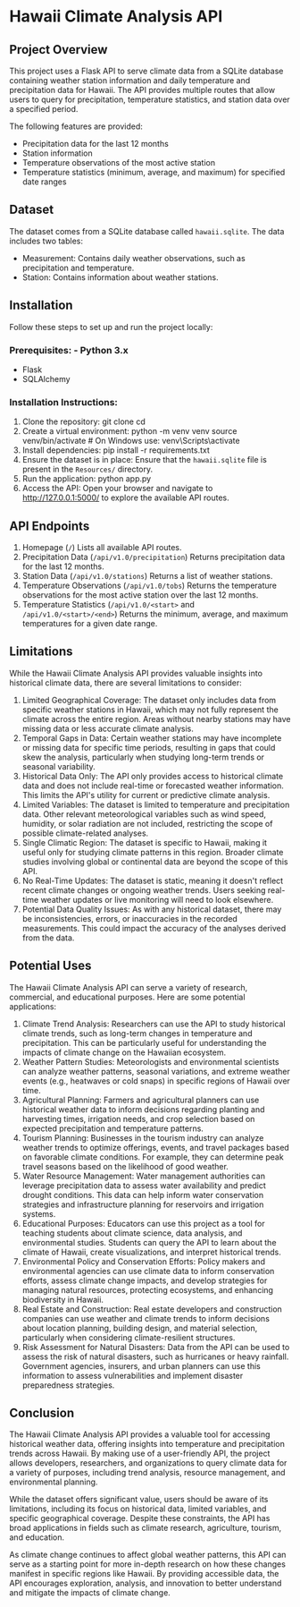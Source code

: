 # Hawaii Climate Analysis API

## Project Overview
This project uses a Flask API to serve climate data from a SQLite database containing weather station information and daily temperature and precipitation data for Hawaii. The API provides multiple routes that allow users to query for precipitation, temperature statistics, and station data over a specified period.

The following features are provided:
- Precipitation data for the last 12 months
- Station information
- Temperature observations of the most active station
- Temperature statistics (minimum, average, and maximum) for specified date ranges

## Dataset
The dataset comes from a SQLite database called `hawaii.sqlite`. The data includes two tables: 
- Measurement: Contains daily weather observations, such as precipitation and temperature.
- Station: Contains information about weather stations.

## Installation
Follow these steps to set up and run the project locally:
### Prerequisites: - Python 3.x
- Flask
- SQLAlchemy
### Installation Instructions:
1. Clone the repository:
git clone <repository-url> cd <repository-directory>
2. Create a virtual environment:
python -m venv venv
source venv/bin/activate # On Windows use: venv\Scripts\activate
3. Install dependencies:
pip install -r requirements.txt
4. Ensure the dataset is in place:
Ensure that the `hawaii.sqlite` file is present in the `Resources/` directory.
5. Run the application: python app.py
6. Access the API:
Open your browser and navigate to http://127.0.0.1:5000/ to explore the available API routes.

## API Endpoints
1. Homepage (`/`)
Lists all available API routes.
2. Precipitation Data (`/api/v1.0/precipitation`) Returns precipitation data for the last 12 months.
3. Station Data (`/api/v1.0/stations`) Returns a list of weather stations.
4. Temperature Observations (`/api/v1.0/tobs`)
Returns the temperature observations for the most active station over the last 12 months.
5. Temperature Statistics (`/api/v1.0/<start>` and `/api/v1.0/<start>/<end>`)
Returns the minimum, average, and maximum temperatures for a given date range.

## Limitations
While the Hawaii Climate Analysis API provides valuable insights into historical climate data, there are several limitations to consider:
1. Limited Geographical Coverage:
The dataset only includes data from specific weather stations in Hawaii, which may not fully represent the climate across the entire region. Areas without nearby stations may have missing data or less accurate climate analysis.
2. Temporal Gaps in Data:
Certain weather stations may have incomplete or missing data for specific time periods, resulting in gaps that could skew the analysis, particularly when studying long-term trends or seasonal variability.
3. Historical Data Only:
The API only provides access to historical climate data and does not include real-time or forecasted weather information. This limits the API's utility for current or predictive climate analysis.
4. Limited Variables:
The dataset is limited to temperature and precipitation data. Other relevant meteorological variables such as wind speed, humidity, or solar radiation are not included, restricting the scope of possible climate-related analyses.
5. Single Climatic Region:
The dataset is specific to Hawaii, making it useful only for studying climate patterns in this region. Broader climate studies involving global or continental data are beyond the scope of this API.
6. No Real-Time Updates:
The dataset is static, meaning it doesn't reflect recent climate changes or ongoing weather trends. Users seeking real-time weather updates or live monitoring will need to look elsewhere.
7. Potential Data Quality Issues:
As with any historical dataset, there may be inconsistencies, errors, or inaccuracies in the recorded measurements. This could impact the accuracy of the analyses derived from the data.

## Potential Uses
The Hawaii Climate Analysis API can serve a variety of research, commercial, and educational purposes. Here are some potential applications:
1. Climate Trend Analysis:
Researchers can use the API to study historical climate trends, such as long-term changes in temperature and precipitation. This can be particularly useful for understanding the impacts of climate change on the Hawaiian ecosystem.
2. Weather Pattern Studies:
Meteorologists and environmental scientists can analyze weather patterns, seasonal variations, and extreme weather events (e.g., heatwaves or cold snaps) in specific regions of Hawaii over time.
3. Agricultural Planning:
Farmers and agricultural planners can use historical weather data to inform decisions regarding planting and harvesting times, irrigation needs, and crop selection based on expected precipitation and temperature patterns.
4. Tourism Planning:
Businesses in the tourism industry can analyze weather trends to optimize offerings, events, and travel packages based on favorable climate conditions. For example, they can determine peak travel seasons based on the likelihood of good weather.
5. Water Resource Management:
Water management authorities can leverage precipitation data to assess water availability and predict drought conditions. This data can help inform water conservation strategies and infrastructure planning for reservoirs and irrigation systems.
6. Educational Purposes:
Educators can use this project as a tool for teaching students about climate science, data analysis, and environmental studies. Students can query the API to learn about the climate of Hawaii, create visualizations, and interpret historical trends.
7. Environmental Policy and Conservation Efforts:
Policy makers and environmental agencies can use climate data to inform conservation efforts, assess climate change impacts, and develop strategies for managing natural resources, protecting ecosystems, and enhancing biodiversity in Hawaii.
8. Real Estate and Construction:
Real estate developers and construction companies can use weather and climate trends to inform decisions about location planning, building design, and material selection, particularly when considering climate-resilient structures.
9. Risk Assessment for Natural Disasters:
Data from the API can be used to assess the risk of natural disasters, such as hurricanes or heavy rainfall. Government agencies, insurers, and urban planners can use this information to assess vulnerabilities and implement disaster preparedness strategies.

## Conclusion
The Hawaii Climate Analysis API provides a valuable tool for accessing historical weather data, offering insights into temperature and precipitation trends across Hawaii. By making use of a user-friendly API, the project allows developers, researchers, and organizations to query climate data for a variety of purposes, including trend analysis, resource management, and environmental planning.

While the dataset offers significant value, users should be aware of its limitations, including its focus on historical data, limited variables, and specific geographical coverage. Despite these constraints, the API has broad applications in fields such as climate research, agriculture, tourism, and education.

As climate change continues to affect global weather patterns, this API can serve as a starting point for more in-depth research on how these changes manifest in specific regions like Hawaii. By providing accessible data, the API encourages exploration, analysis, and innovation to better understand and mitigate the impacts of climate change.
